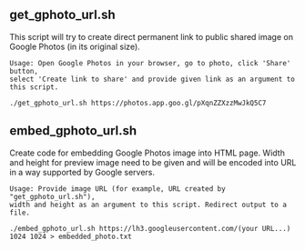 ## get_gphoto_url.sh
This script will try to create direct permanent link to public shared image on Google Photos (in its original size).
```
Usage: Open Google Photos in your browser, go to photo, click 'Share' button,
select 'Create link to share' and provide given link as an argument to this script.

./get_gphoto_url.sh https://photos.app.goo.gl/pXqnZZXzzMwJkQ5C7
```

## embed_gphoto_url.sh
Create code for embedding Google Photos image into HTML page. Width and height for preview image need to be given and will be encoded into URL in a way supported by Google servers.
```
Usage: Provide image URL (for example, URL created by "get_gphoto_url.sh"),
width and height as an argument to this script. Redirect output to a file.

./embed_gphoto_url.sh https://lh3.googleusercontent.com/(your URL...) 1024 1024 > embedded_photo.txt
```